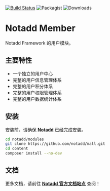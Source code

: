 [![Build Status](https://travis-ci.org/notadd/member.svg?branch=master)](https://travis-ci.org/notadd/member)
![Packagist](https://img.shields.io/packagist/v/notadd/member.svg) 
![Downloads](https://img.shields.io/packagist/dt/notadd/member.svg)

# Notadd Member

Notadd Framework 的用户模块。

## 主要特性

* 一个独立的用户中心
* 完整的用户信息管理体系
* 完整的用户积分体系
* 完整的用户权限管理体系
* 完整的用户数据统计体系

## 安装

安装前，请确保 **[Notadd](https://github.com/notadd/notadd)** 已经完成安装。

```bash
cd notadd/modules
git clone https://github.com/notadd/mall.git
cd content
composer install --no-dev
```

## 文档

更多文档，请前往 **[Notadd 官方文档站点](https://docs.notadd.com/develops/#模块)** 查阅！

